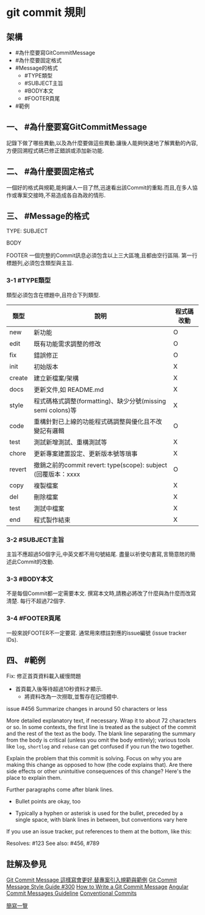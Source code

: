 # git commit 規則

## 架構
- #為什麼要寫GitCommitMessage
- #為什麼要固定格式
- #Message的格式
    - #TYPE類型
    - #SUBJECT主旨
    - #BODY本文
    - #FOOTER頁尾
- #範例

## 一、 #為什麼要寫GitCommitMessage
記錄下做了哪些異動,以及為什麼要做這些異動.讓後人能夠快速地了解異動的內容,方便回溯程式碼已修正錯誤或添加新功能.

## 二、 #為什麼要固定格式
一個好的格式與規範,能夠讓人一目了然,迅速看出該Commit的重點.而且,在多人協作或專案交接時,不易造成各自為政的情形.

## 三、 #Message的格式
TYPE: SUBJECT

BODY

FOOTER
一個完整的Commit訊息必須包含以上三大區塊,且都由空行區隔.
第一行標題列,必須包含類型與主旨.

### 3-1 #TYPE類型
類型必須包含在標題中,且符合下列類型.

| 類型 | 說明 | 程式碼改動 |
| --- | --- | --- |
| new | 新功能 | O |
| edit | 既有功能需求調整的修改 | O |
| fix | 錯誤修正 | O |
| init | 初始版本 | X |
| create | 建立新檔案/架構 | X |
| docs | 更新文件,如 README.md | X |
| style | 程式碼格式調整(formatting)、缺少分號(missing semi colons)等 | X |
| code | 重構針對已上線的功能程式碼調整與優化且不改變記有邏輯 | O |
| test | 測試新增測試、重構測試等 | X |
| chore | 更新專案建置設定、更新版本號等瑣事 | X |
| revert | 撤銷之前的commit revert: type(scope): subject (回覆版本：xxxx | O |
| copy | 複製檔案 | X |
| del | 刪除檔案 | X |
| test | 測試中檔案 | X |
| end | 程式製作結束 | X |

### 3-2 #SUBJECT主旨
主旨不應超過50個字元,中英文都不用句號結尾.
盡量以祈使句書寫,言簡意賅的簡述此Commit的改動.

### 3-3 #BODY本文
不是每個Commit都一定需要本文.
撰寫本文時,請務必將改了什麼與為什麼而改寫清楚.
每行不超過72個字.

### 3-4 #FOOTER頁尾
一般來說FOOTER不一定要寫.
通常用來標註對應的issue編號 (issue tracker IDs).

## 四、 #範例
Fix: 修正首頁資料載入緩慢問題

- 首頁載入後等待超過10秒資料才顯示.
    - 將資料改為一次撈取,並暫存在記憶體中.

issue #456
Summarize changes in around 50 characters or less

More detailed explanatory text, if necessary. Wrap it to about 72
characters or so. In some contexts, the first line is treated as the
subject of the commit and the rest of the text as the body. The
blank line separating the summary from the body is critical (unless
you omit the body entirely); various tools like `log`, `shortlog`
and `rebase` can get confused if you run the two together.

Explain the problem that this commit is solving. Focus on why you
are making this change as opposed to how (the code explains that).
Are there side effects or other unintuitive consequences of this
change? Here's the place to explain them.

Further paragraphs come after blank lines.

 - Bullet points are okay, too

 - Typically a hyphen or asterisk is used for the bullet, preceded
   by a single space, with blank lines in between, but conventions
   vary here

If you use an issue tracker, put references to them at the bottom,
like this:

Resolves: #123
See also: #456, #789

## 註解及參見
[Git Commit Message 這樣寫會更好,替專案引入規範與範例](https://wadehuanglearning.blogspot.com/2019/05/commit-commit-commit-why-what-commit.html)
[Git Commit Message Style Guide #300](https://github.com/android/architecture-samples/issues/300)
[How to Write a Git Commit Message](https://cbea.ms/git-commit/)
[Angular Commit Messages Guideline](https://github.com/angular/angular/blob/22b96b9/CONTRIBUTING.md#commit)
[Conventional Commits](https://www.conventionalcommits.org/en/v1.0.0/)

[簡寫一覽](../abbreviationslist.md)